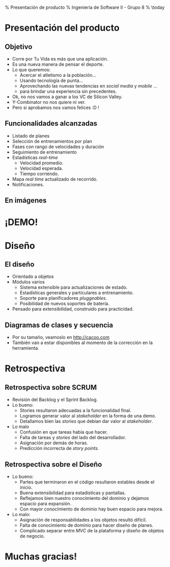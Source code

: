 % Presentación de producto
% Ingeniería de Software II - Grupo 8
% \today

# Presentación del producto
## Objetivo 

* Corre por Tu Vida es más que una aplicación.
* Es una nueva manera de pensar el deporte.
* Lo que queremos:
	* Acercar el atletismo a la población...
	* Usando tecnología de punta...
	* Aprovechando las nuevas tendencias en _social media_ y _mobile_ ...
	* para brindar una experiencia sin precedentes.
* Ok, no nos vamos a ganar a los VC de Silicon Valley.
* Y-Combinator no nos quiere ni ver.
* Pero si aprobamos nos vamos felices :D !

## Funcionalidades alcanzadas

* Listado de planes
* Selección de entrenamientos por plan
* Fases con rango de velocidades y duración
* Seguimiento de entrenamiento
* Estadísticas _real-time_
	* Velocidad promedio.
	* Velocidad esperada.
	* Tiempo corriendo.
* Mapa _real time_ actualizado de recorrido.
* Notificaciones.

## En imágenes

# ¡DEMO!

# Diseño

## El diseño

* Orientado a objetos
* Módulos varios
	* Sistema extensible para actualizaciones de estado.
	* Estadísticas generales y particulares a entrenamiento.
	* Soporte para planificadores _pluggeables_.
	* Posibilidad de nuevos soportes de batería.
* Pensado para extensibilidad, construido para practicidad.

## Diagramas de clases y secuencia

* Por su tamaño, veamoslo en <http://cacoo.com>
* También van a estar disponibles al momento de la corrección en la herramienta.

# Retrospectiva

## Retrospectiva sobre SCRUM

* Revisión del Backlog y el Sprint Backlog.
* Lo bueno:
	* Stories resultaron adecuadas a la funcionalidad final.
	* Logramos generar valor al _stakeholder_ en la forma de una demo.
	* Detallamos bien las _stories_ que debían dar valor al _stakeholder_.
* Lo malo
	* Confusión en que tareas había que hacer.
	* Falta de tareas y _stories_ del lado del desarrollador.
	* Asignación por demás de horas.
	* Predicción incorrecta de _story points_.

## Retrospectiva sobre el Diseño

* Lo bueno:
	* Partes que terminaron en el código resultaron estables desde el inicio.
	* Buena extensibilidad para estadísticas y pantallas.
	* Reflejamos bien nuestro conocimiento del dominio y dejamos espacio para expansión.
	* Con mayor conocimiento de dominio hay buen espacio para mejora.
 * Lo malo:
	* Asignación de responsabilidades a los objetos resultó difícil.
	* Falta de conocimiento de dominio para hacer diseño de planes.
	* Complicado separar entre _MVC_ de la plataforma y diseño de objetos de negocio.

# Muchas gracias!
